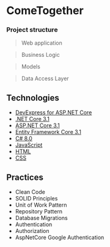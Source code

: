 # ComeTogether


### Project structure

> Web application

> Business Logic

> Models

> Data Access Layer


## Technologies

* [DevExpress for ASP.NET Core](https://www.devexpress.com/)
* [.NET Core 3.1](https://dotnet.microsoft.com/download)
* [ASP.NET Core 3.1](https://docs.microsoft.com/en-us/aspnet/core)
* [Entity Framework Core 3.1](https://docs.microsoft.com/en-us/ef/core)
* [C# 8.0](https://docs.microsoft.com/en-us/dotnet/csharp)
* [JavaScript](https://learn.javascript.ru/)
* [HTML](https://www.w3schools.com/html)
* [CSS](https://www.w3schools.com/css)

## Practices

* Clean Code
* SOLID Principles
* Unit of Work Pattern
* Repository Pattern
* Database Migrations
* Authentication
* Authorization
* AspNetCore Google Authentication 
